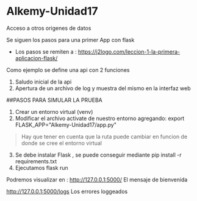 # Alkemy-Unidad17
Acceso a otros origenes de datos


Se siguen los pasos para una primer App con flask
- Los pasos se remiten a :
https://j2logo.com/leccion-1-la-primera-aplicacion-flask/

Como ejemplo se define una api con 2 funciones
1) Saludo inicial de la api
2) Apertura de un archivo de log y muestra del mismo en la interfaz web

##PASOS PARA SIMULAR LA PRUEBA

1) Crear un entorno virtual (venv)
2) Modificar el archivo activate de nuestro entorno agregando:
export FLASK_APP="Alkemy-Unidad17/app.py"   
> Hay que tener en cuenta que la ruta puede cambiar en funcion de donde se cree el entorno virtual
3) Se debe instalar Flask , se puede conseguir mediante 
pip install -r requirements.txt
4) Ejecutamos flask run

Podremos visualizar en :
http://127.0.0.1:5000/
El mensaje de bienvenida

http://127.0.0.1:5000/logs
Los errores loggeados



